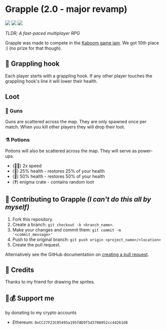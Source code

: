 # Grapple (2.0 - major revamp)

![](https://img.shields.io/github/license/PoseidonCoder/grapple?style=flat-square)
![](https://img.shields.io/badge/contributions-welcome-orange.svg?style=flat-square)
[![](http://hits.dwyl.com/PoseidonCoder/grapple.svg)](http://hits.dwyl.com/PoseidonCoder/grapple?style=for-the-badge)

*TLDR; A fast-paced multiplayer RPG*

Grapple was made to compete in the [Kaboom game jam](https://replit.com/talk/announcements/KABOOM-JAM/127934).
We got 10th place :)
(no prize for that though).

## 🎣 Grappling hook

Each player starts with a grappling hook. If any other player touches the grappling hook's line it will lower their health. 

## Loot

### 🔫 Guns

Guns are scattered across the map. They are only spawned once per match. When you kill other players they will drop their loot. 

### ⚗️ Potions

Potions will also be scattered across the map.
They will serve as power-ups.

* (🏃‍♂️) 2x speed
* (💖) 25% health - restores 25% of your health
* (💖) 50% health - restores 50% of your health
* (❓) enigma crate - contains random loot

## 🤝 Contributing to Grapple *(I can't do this all by myself)*

1. Fork this repository.
2. Create a branch: `git checkout -b <branch_name>`.
3. Make your changes and commit them: `git commit -m '<commit_message>'`
4. Push to the original branch: `git push origin <project_name>/<location>`
5. Create the pull request.

Alternatively see the GitHub documentation on [creating a pull request](https://help.github.com/en/github/collaborating-with-issues-and-pull-requests/creating-a-pull-request).

## 👥 Credits

Thanks to my friend for drawing the sprites.

## 🤝💰 Support me

by donating to my crypto accounts

* Ethereum: `0xCC27F23C05495a195fAD9f5d370A952cc44261d8`
